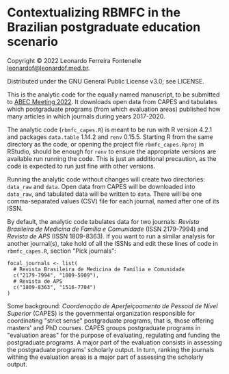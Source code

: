 # Contextualizing RBMFC in the Brazilian postgraduate education scenario

Copyright © 2022 Leonardo Ferreira Fontenelle <leonardof@leonardof.med.br>.

Distributed under the GNU General Public License v3.0; see LICENSE.

This is the analytic code for the equally named manuscript, to be 
submitted to [ABEC Meeting 2022](https://meeting22.abecbrasil.org.br/). 
It downloads open data from CAPES and tabulates which postgraduate 
programs (from which evaluation areas) published how many articles in 
which journals during years 2017-2020.

The analytic code (`rbmfc_capes.R`) is meant to be run with R version 
4.2.1 and packages `data.table` 1.14.2 and `renv` 0.15.5. Starting R 
from the same directory as the code, or opening the project file 
`rbmfc_capes.Rproj` in RStudio, should be enough for `renv` to ensure 
the appropriate versions are available run running the code. This is 
just an additional precaution, as the code is expected to run just fine 
with other versions.

Running the analytic code without changes will create two directories: 
`data_raw` and `data`. Open data from CAPES will be downloaded into 
`data_raw`, and tabulated data will be written to `data`. There will be 
one comma-separated values (CSV) file for each journal, named after 
one of its ISSN.

By default, the analytic code tabulates data for two journals: _Revista 
Brasileira de Medicina de Família e Comunidade_ (ISSN 2179-7994) and 
_Revista de APS_ (ISSN 1809-8363). If you want to run a similar analysis 
for another journal(s), take hold of all the ISSNs and edit these lines 
of code in `rbmfc_capes.R`, section "Pick journals":

```{r}
focal_journals <- list(
  # Revista Brasileira de Medicina de Família e Comunidade
  c("2179-7994", "1809-5909"),
  # Revista de APS
  c("1809-8363", "1516-7704")
)
```

Some background: _Coordenação de Aperfeiçoamento de Pessoal de Nível 
Superior_ (CAPES) is the governmental organization responsible for 
coordinating "strict sense" postgraduate programs, that is, those 
offering masters' and PhD courses. CAPES groups postgraduate programs 
in "evaluation areas" for the purpose of evaluating, regulating and 
funding the postgraduate programs. A major part of the evaluation 
consists in assessing the postgraduate programs' scholarly output. In 
turn, ranking the journals withing the evaluation areas is a major part 
of assessing the scholarly output.
